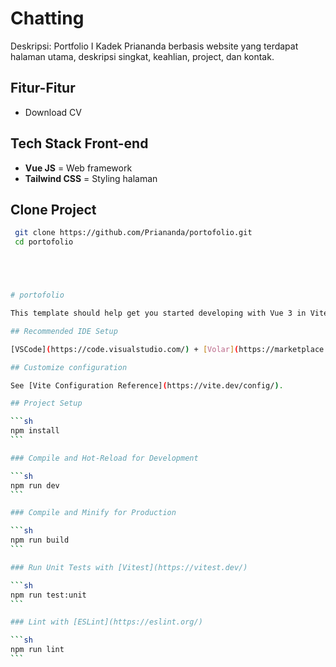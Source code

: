 # Chatting

Deskripsi: Portfolio I Kadek Priananda berbasis website yang terdapat halaman utama, deskripsi singkat, keahlian, project, dan kontak.

## Fitur-Fitur

- Download CV

## Tech Stack Front-end

- **Vue JS** = Web framework
- **Tailwind CSS** = Styling halaman

## Clone Project

````bash
 git clone https://github.com/Priananda/portofolio.git
 cd portofolio





# portofolio

This template should help get you started developing with Vue 3 in Vite.

## Recommended IDE Setup

[VSCode](https://code.visualstudio.com/) + [Volar](https://marketplace.visualstudio.com/items?itemName=Vue.volar) (and disable Vetur).

## Customize configuration

See [Vite Configuration Reference](https://vite.dev/config/).

## Project Setup

```sh
npm install
```

### Compile and Hot-Reload for Development

```sh
npm run dev
```

### Compile and Minify for Production

```sh
npm run build
```

### Run Unit Tests with [Vitest](https://vitest.dev/)

```sh
npm run test:unit
```

### Lint with [ESLint](https://eslint.org/)

```sh
npm run lint
```
````
